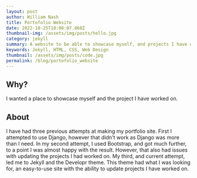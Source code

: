 ```yaml
---
layout: post
author: William Nash
title: Portofolio Website
date: 2022-10-25T18:08:07.868Z
thumbnail-img: /assets/img/posts/hello.jpg
category: jekyll
summary: A website to be able to showcase myself, and projects I have worked on
keywords: Jekyll, HTML, CSS, Web Design
thumbnail: /assets/img/posts/code.jpg
permalink: /blog/portofolio_website
---
```

## W﻿hy?

I﻿ wanted a place to showcase myself and the project I have worked on.

## A﻿bout

I﻿ have had three previous attempts at making my portfolio site. First I attempted to use Django, however that didn't work as Django was more than I need. In my second attempt, I used Bootstrap, and got much further, to a point I was almost happy with the result. However, that also had issues with updating the projects I had worked on. My third, and current attempt, led me to Jekyll and the Developr theme. This theme had what I was looking for, an easy-to-use site with the ability to update projects I have worked on.